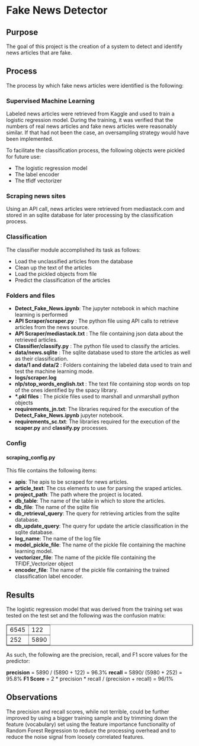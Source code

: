 # Fake News Detector

## Purpose

The goal of this project is the creation of a system to detect and identify news articles that are fake.

## Process

The process by which fake news articles were identified is the following:

### Supervised Machine Learning

Labeled news articles were retrieved from Kaggle and used to train a logistic regression model. During the training, it was verified that the numbers of real news articles and fake news articles were reasonably similar. If that had not been the case, an oversampling strategy would have been implemented. 

To facilitate the classification process, the following objects were pickled for future use:

* The logistic regression model
* The label encoder
* The tfidf vectorizer

###  Scraping news sites

Using an API call, news articles were retrieved from mediastack.com and stored in an sqlite database for later processing by the classification process.

### Classification

The classifier module accomplished its task as follows:

* Load the unclassified articles from the database
* Clean up the text of the articles
* Load the pickled objects from file
* Predict the classification of the articles

### Folders and files

* **Detect_Fake_News.ipynb**: The jupyter notebook in which machine learning is performed
* **API Scraper/scraper.py** : The python file using API calls to retrieve articles from the news source.
* **API Scraper/mediastack.txt** : The file containing json data about the retrieved articles.
* **Classifier/classify.py** : The python file used to classify the articles.
* **data/news.sqlite** : The sqlite database used to store the articles as well as their classification.
* **data/1 and data/2** : Folders containing the labeled data used to train and test the machine learning mode.
* **logs/scraper.log** 
* **nlp/stop_words_english.txt** : The text file containing stop words on top of the ones identified by the spacy library.
* <b>*.pkl files</b> : The pickle files used to marshall and unmarshall python objects
* **requirements_jn.txt**: The libraries required for the execution of the **Detect_Fake_News.ipynb** jupyter notebook.
* **requirements_sc.txt**: The libraries required for the execution of the **scaper.py** and **classify.py** processes.

### Config 

#### scraping_config.py

This file contains the following items:

* **apis**: The apis to be scraped for news articles.
* **article_text**: The css elements to use for parsing the sraped articles.
* **project_path**: The path where the project is located.
* **db_table**: The name of the table in which to store the articles.
* **db_file**: The name of the sqlite file
* **db_retrieval_query**: The query for retrieving articles from the sqlite database.
* **db_update_query**: The query for update the article classification in the sqlite database.
* **log_name**: The name of the log file
* **model_pickle_file**: The name of the pickle file containing the machine learning model.
* **vectorizer_file**: The name of the pickle file containing the TFIDF_Vectorizer object
* **encoder_file**: The name of the pickle file containing the trained classification label encoder.


## Results

The logistic regression model that was derived from the training set was tested on the test set and the following was the confusion matrix:

<div align="center">
<table border="1">
<tr><td>6545</td><td>122</td></tr>
<tr><td>252</td><td>5890</td></tr>
</table>
</div>

As such, the following are the precision, recall, and F1 score values for the predictor:

**precision** = 5890 / (5890 + 122) =  96.3%
**recall** = 5890/ (5980 + 252) = 95.8%
**F1 Score** = 2 * precision * recall / (precision + recall) = 96/1%

## Observations

The precision and recall scores, while not terrible, could be further improved by using a bigger training sample and by trimming down the feature (vocabulary) set using the feature importance functionality of Random Forest Regression to reduce the processing overhead and to reduce the noise signal from loosely correlated features.